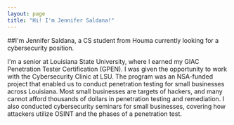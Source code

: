 ```yaml
---
layout: page
title: "Hi! I'm Jennifer Saldana!"
---
```

##I'm Jennifer Saldana, a CS student from Houma currently looking for a cybersecurity position. 

I'm a senior at Louisiana State University, where I earned my GIAC Penetration Tester Certification (GPEN). I was given the opportunity to work with the Cybersecurity Clinic at LSU. The program was an NSA-funded project that enabled us to conduct penetration testing for small businesses across Louisiana. Most small businesses are targets of hackers, and many cannot afford thousands of dollars in penetration testing and remediation. I also conducted cybersecurity seminars for small businesses, covering how attackers utilize OSINT and the phases of a penetration test. 
